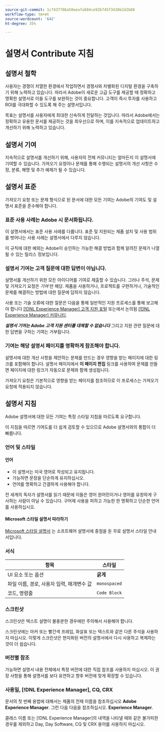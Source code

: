 ```yaml
---
source-git-commit: 1c7437786a50eeafa884ce92b745f3438b2d2b88
workflow-type: tm+mt
source-wordcount: '642'
ht-degree: 35%

---
```

# 설명서 Contribute 지침

## 설명서 철학

사용자는 경쟁이 치열한 환경에서 작업하면서 경쟁사와 차별화된 디지털 환경을 구축하기 위해 노력하고 있습니다. 따라서 Adobe이 새로운 고급 도구를 제공할 때 정확하고 명확한 설명서로 이들 도구를 보완하는 것이 중요합니다. 고객이 즉시 투자를 사용하고 ROI를 극대화할 수 있도록 해 주는 설명서입니다.

목표는 설명서를 사용자에게 최대한 신속하게 전달하는 것입니다. 따라서 Adobe에서는 정확하고 유용한 문서를 제공하는 것을 최우선으로 하며, 이를 지속적으로 업데이트하고 개선하기 위해 노력하고 있습니다.

## 설명서 기여

지속적으로 설명서를 개선하기 위해, 사용자의 전체 커뮤니티는 얼마든지 이 설명서에 기여할 수 있습니다. 가져오기 요청이나 문제를 통해 수행되는 설명서의 개선 사항은 수정, 분류, 해명 및 추가 예제가 될 수 있습니다.

## 설명서 표준

가져오기 요청 또는 문제 형식으로 된 문서에 대한 모든 기여는 Adobe의 기여도 및 설명서 표준을 준수해야 합니다.

### 표준 사용 사례는 Adobe 시 문서화됩니다.

이 설명서에서는 표준 사용 사례를 다룹니다. 표준 및 지원되는 제품 설치 및 사용 범위를 벗어나는 사용 사례는 설명서에서 다루지 않습니다.

이 규칙에 대한 예외는 Adobe이 승인하는 가능한 해결 방법과 함께 알려진 문제가 나열될 수 있는 릴리스 정보입니다.

### 설명서 기여는 고객 질문에 대한 답변이 아닙니다.

설명서를 개선하기 위한 모든 아이디어를 기여로 제출할 수 있습니다. 그러나 주석, 문제 및 가져오기 요청은 *기여* 만 해당. 제품을 사용하거나, 프로젝트를 구현하거나, 기술적인 문제를 해결하는 방법에 대한 질문에 답하지 않습니다.

사용 또는 기술 오류에 대한 질문은 다음을 통해 일반적인 지원 프로세스를 통해 보고해야 합니다 [[!DNL Experience Manager] 고객 지원 포털](https://experienceleague.adobe.com/?support-solution=Experience+Manager#home) 또는에서 논의됨 [[!DNL Experience Manager] 커뮤니티](https://experienceleaguecommunities.adobe.com/t5/adobe-experience-manager/ct-p/adobe-experience-manager-community).

***설명서 기여는 Adobe 고객 지원 센터를 대체할 수 없습니다*** 그리고 지원 관련 질문에 대한 답변을 구하는 기여는 거부됩니다.

### 기여는 해당 설명서 페이지를 명확하게 참조해야 합니다.

설명서에 대한 개선 사항을 제안하는 문제를 만드는 경우 영향을 받는 페이지에 대한 링크를 포함해야 합니다. 설명서 페이지에서 **이 페이지 편집** 링크를 사용하여 문제를 만들면 페이지에 대한 링크가 자동으로 문제와 함께 생성됩니다.

가져오기 요청은 기본적으로 영향을 받는 페이지를 참조하므로 이 프로세스는 가져오기 요청에 적용되지 않습니다.

## 설명서 지침

Adobe 설명서에 대한 모든 기여는 특정 스타일 지침을 따르도록 요구합니다.

이 지침을 따르면 기여도를 더 쉽게 검토할 수 있으므로 Adobe 설명서와의 통합이 더 빠릅니다.

### 언어 및 스타일

#### 언어

* 이 설명서는 미국 영어로 작성되고 유지됩니다.
* 가능하면 문장을 단순하게 유지하십시오.
* 언어를 명확하고 간결하게 사용해야 합니다.

전 세계의 독자가 설명서를 읽기 때문에 이들은 영어 원어민이거나 영어를 유창하게 구사하는 사람이 아닐 수 있습니다. 구어체 사용을 피하고 가능한 한 명확하고 단순한 언어를 사용하십시오.

#### Microsoft 스타일 설명서 따라하기

[Microsoft 스타일 설명서](https://learn.microsoft.com/en-us/style-guide/welcome/) 는 소프트웨어 설명서에 중점을 둔 무료 설명서 스타일 안내서입니다.

### 서식

| 항목 | 스타일 |
| -------------------------------------------- | ---------------- |
| UI 요소 또는 옵션 | **굵게** |
| 파일 이름, 경로, 사용자 입력, 매개변수 값 | `monospaced` |
| 코드, 명령줄 | ```Code Block``` |

### 스크린샷

스크린샷은 텍스트 설명이 불충분한 경우에만 주의해서 사용해야 합니다.

스크린샷에는 마커 또는 빨간색 프레임, 화살표 또는 텍스트와 같은 다른 주석을 사용하지 마십시오. 이렇게 스크린샷은 현지화된 버전의 설명서에서 다시 사용하고 복제하는 것이 더 쉽습니다.

### 버전별 참조

가능하면 설명서 내용 전체에서 특정 버전에 대한 직접 참조를 사용하지 마십시오. 이 권장 사항을 통해 설명서를 보다 유연하고 향후 버전에 맞게 확장할 수 있습니다.

### 사용일, [!DNL Experience Manager], CQ, CRX

문서의 첫 번째 용법에 대해서는 제품의 전체 이름을 참조하십시오 **Adobe Experience Manager**. 그런 다음 다음을 참조하십시오. **Experience Manager**.

클래스 이름 또는 [!DNL Experience Manager]의 내역을 나타낼 때와 같은 불가피한 경우를 제외하고 Day, Day Software, CQ 및 CRX 용어를 사용하지 마십시오.
